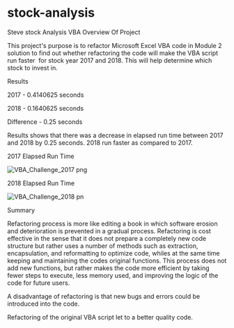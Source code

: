 # stock-analysis
Steve stock Analysis VBA
Overview Of Project

This project's purpose is to refactor Microsoft Excel VBA code in Module 2 solution to find out whether refactoring the code will make the VBA script run faster  for stock year 2017 and 2018. This will help determine which stock to invest in. 

Results

2017 - 0.4140625 seconds

2018 - 0.1640625 seconds

Difference - 0.25 seconds

Results shows that there was a decrease in elapsed run time between 2017 and 2018 by 0.25 seconds. 2018 run faster as compared to 2017.

2017 Elapsed Run Time

![VBA_Challenge_2017 png](https://user-images.githubusercontent.com/96086671/161813482-9300dbe5-3b1d-42c0-973b-2074f9be914f.png)


2018 Elapsed Run Time

![VBA_Challenge_2018 pn](https://user-images.githubusercontent.com/96086671/161813526-bb88d796-494a-47c5-a6e8-487db955b7ff.png)


Summary

Refactoring process is more like editing a book in which software erosion and deterioration is prevented in a gradual process. Refactoring is cost effective in the sense that it does not prepare a completely new code structure but rather uses a number of methods such as extraction, encapsulation, and reformatting to optimize code, whiles at the same time keeping and maintaining the codes original functions. This process does not add new functions, but rather makes the code more efficient by taking fewer steps to execute, less memory used, and improving the logic of the code for future users.

A disadvantage of refactoring is that new bugs and errors could be introduced into the code.

Refactoring of the original VBA script let to a better quality code. 
